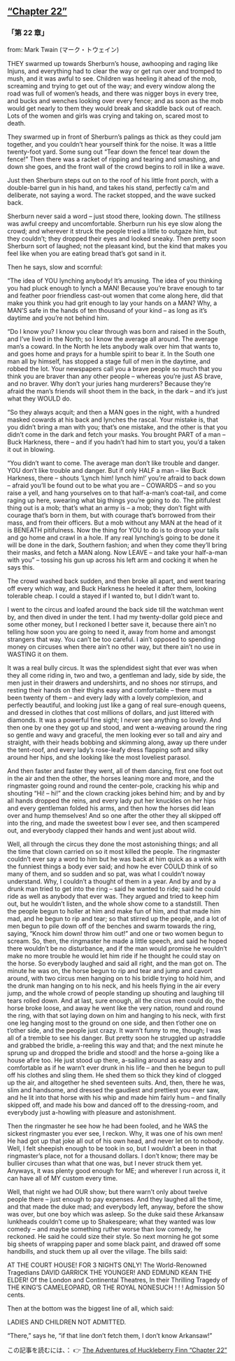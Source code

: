 ## [“Chapter 22”](https://www.beanreading.com/ja/article/788?source=github )   
 
 ###  「第 22 章」 

 from:  Mark Twain (マーク・トウェイン) 

 THEY swarmed up towards Sherburn’s house, awhooping and raging like Injuns, and everything had to clear the way or get run over and tromped to mush, and it was awful to see. Children was heeling it ahead of the mob, screaming and trying to get out of the way; and every window along the road was full of women’s heads, and there was nigger boys in every tree, and bucks and wenches looking over every fence; and as soon as the mob would get nearly to them they would break and skaddle back out of reach. Lots of the women and girls was crying and taking on, scared most to death.

They swarmed up in front of Sherburn’s palings as thick as they could jam together, and you couldn’t hear yourself think for the noise. It was a little twenty-foot yard. Some sung out “Tear down the fence! tear down the fence!” Then there was a racket of ripping and tearing and smashing, and down she goes, and the front wall of the crowd begins to roll in like a wave.

Just then Sherburn steps out on to the roof of his little front porch, with a double-barrel gun in his hand, and takes his stand, perfectly ca’m and deliberate, not saying a word. The racket stopped, and the wave sucked back.

Sherburn never said a word – just stood there, looking down. The stillness was awful creepy and uncomfortable. Sherburn run his eye slow along the crowd; and wherever it struck the people tried a little to outgaze him, but they couldn’t; they dropped their eyes and looked sneaky. Then pretty soon Sherburn sort of laughed; not the pleasant kind, but the kind that makes you feel like when you are eating bread that’s got sand in it.

Then he says, slow and scornful:

“The idea of YOU lynching anybody! It’s amusing. The idea of you thinking you had pluck enough to lynch a MAN! Because you’re brave enough to tar and feather poor friendless cast-out women that come along here, did that make you think you had grit enough to lay your hands on a MAN? Why, a MAN’S safe in the hands of ten thousand of your kind – as long as it’s daytime and you’re not behind him.

“Do I know you? I know you clear through was born and raised in the South, and I’ve lived in the North; so I know the average all around. The average man’s a coward. In the North he lets anybody walk over him that wants to, and goes home and prays for a humble spirit to bear it. In the South one man all by himself, has stopped a stage full of men in the daytime, and robbed the lot. Your newspapers call you a brave people so much that you think you are braver than any other people – whereas you’re just AS brave, and no braver. Why don’t your juries hang murderers? Because they’re afraid the man’s friends will shoot them in the back, in the dark – and it’s just what they WOULD do.

“So they always acquit; and then a MAN goes in the night, with a hundred masked cowards at his back and lynches the rascal. Your mistake is, that you didn’t bring a man with you; that’s one mistake, and the other is that you didn’t come in the dark and fetch your masks. You brought PART of a man – Buck Harkness, there – and if you hadn’t had him to start you, you’d a taken it out in blowing.

“You didn’t want to come. The average man don’t like trouble and danger. YOU don’t like trouble and danger. But if only HALF a man – like Buck Harkness, there – shouts ‘Lynch him! lynch him!’ you’re afraid to back down – afraid you’ll be found out to be what you are – COWARDS – and so you raise a yell, and hang yourselves on to that half-a-man’s coat-tail, and come raging up here, swearing what big things you’re going to do. The pitifulest thing out is a mob; that’s what an army is – a mob; they don’t fight with courage that’s born in them, but with courage that’s borrowed from their mass, and from their officers. But a mob without any MAN at the head of it is BENEATH pitifulness. Now the thing for YOU to do is to droop your tails and go home and crawl in a hole. If any real lynching’s going to be done it will be done in the dark, Southern fashion; and when they come they’ll bring their masks, and fetch a MAN along. Now LEAVE – and take your half-a-man with you” – tossing his gun up across his left arm and cocking it when he says this.

The crowd washed back sudden, and then broke all apart, and went tearing off every which way, and Buck Harkness he heeled it after them, looking tolerable cheap. I could a stayed if I wanted to, but I didn’t want to.

I went to the circus and loafed around the back side till the watchman went by, and then dived in under the tent. I had my twenty-dollar gold piece and some other money, but I reckoned I better save it, because there ain’t no telling how soon you are going to need it, away from home and amongst strangers that way. You can’t be too careful. I ain’t opposed to spending money on circuses when there ain’t no other way, but there ain’t no use in WASTING it on them.

It was a real bully circus. It was the splendidest sight that ever was when they all come riding in, two and two, a gentleman and lady, side by side, the men just in their drawers and undershirts, and no shoes nor stirrups, and resting their hands on their thighs easy and comfortable – there must a been twenty of them – and every lady with a lovely complexion, and perfectly beautiful, and looking just like a gang of real sure-enough queens, and dressed in clothes that cost millions of dollars, and just littered with diamonds. It was a powerful fine sight; I never see anything so lovely. And then one by one they got up and stood, and went a-weaving around the ring so gentle and wavy and graceful, the men looking ever so tall and airy and straight, with their heads bobbing and skimming along, away up there under the tent-roof, and every lady’s rose-leafy dress flapping soft and silky around her hips, and she looking like the most loveliest parasol.

And then faster and faster they went, all of them dancing, first one foot out in the air and then the other, the horses leaning more and more, and the ringmaster going round and round the center-pole, cracking his whip and shouting “Hi! – hi!” and the clown cracking jokes behind him; and by and by all hands dropped the reins, and every lady put her knuckles on her hips and every gentleman folded his arms, and then how the horses did lean over and hump themselves! And so one after the other they all skipped off into the ring, and made the sweetest bow I ever see, and then scampered out, and everybody clapped their hands and went just about wild.

Well, all through the circus they done the most astonishing things; and all the time that clown carried on so it most killed the people. The ringmaster couldn’t ever say a word to him but he was back at him quick as a wink with the funniest things a body ever said; and how he ever COULD think of so many of them, and so sudden and so pat, was what I couldn’t noway understand. Why, I couldn’t a thought of them in a year. And by and by a drunk man tried to get into the ring – said he wanted to ride; said he could ride as well as anybody that ever was. They argued and tried to keep him out, but he wouldn’t listen, and the whole show come to a standstill. Then the people begun to holler at him and make fun of him, and that made him mad, and he begun to rip and tear; so that stirred up the people, and a lot of men begun to pile down off of the benches and swarm towards the ring, saying, “Knock him down! throw him out!” and one or two women begun to scream. So, then, the ringmaster he made a little speech, and said he hoped there wouldn’t be no disturbance, and if the man would promise he wouldn’t make no more trouble he would let him ride if he thought he could stay on the horse. So everybody laughed and said all right, and the man got on. The minute he was on, the horse begun to rip and tear and jump and cavort around, with two circus men hanging on to his bridle trying to hold him, and the drunk man hanging on to his neck, and his heels flying in the air every jump, and the whole crowd of people standing up shouting and laughing till tears rolled down. And at last, sure enough, all the circus men could do, the horse broke loose, and away he went like the very nation, round and round the ring, with that sot laying down on him and hanging to his neck, with first one leg hanging most to the ground on one side, and then t’other one on t’other side, and the people just crazy. It warn’t funny to me, though; I was all of a tremble to see his danger. But pretty soon he struggled up astraddle and grabbed the bridle, a-reeling this way and that; and the next minute he sprung up and dropped the bridle and stood! and the horse a-going like a house afire too. He just stood up there, a-sailing around as easy and comfortable as if he warn’t ever drunk in his life – and then he begun to pull off his clothes and sling them. He shed them so thick they kind of clogged up the air, and altogether he shed seventeen suits. And, then, there he was, slim and handsome, and dressed the gaudiest and prettiest you ever saw, and he lit into that horse with his whip and made him fairly hum – and finally skipped off, and made his bow and danced off to the dressing-room, and everybody just a-howling with pleasure and astonishment.

Then the ringmaster he see how he had been fooled, and he WAS the sickest ringmaster you ever see, I reckon. Why, it was one of his own men! He had got up that joke all out of his own head, and never let on to nobody. Well, I felt sheepish enough to be took in so, but I wouldn’t a been in that ringmaster’s place, not for a thousand dollars. I don’t know; there may be bullier circuses than what that one was, but I never struck them yet. Anyways, it was plenty good enough for ME; and wherever I run across it, it can have all of MY custom every time.

Well, that night we had OUR show; but there warn’t only about twelve people there – just enough to pay expenses. And they laughed all the time, and that made the duke mad; and everybody left, anyway, before the show was over, but one boy which was asleep. So the duke said these Arkansaw lunkheads couldn’t come up to Shakespeare; what they wanted was low comedy – and maybe something ruther worse than low comedy, he reckoned. He said he could size their style. So next morning he got some big sheets of wrapping paper and some black paint, and drawed off some handbills, and stuck them up all over the village. The bills said:

AT THE COURT HOUSE!
 FOR 3 NIGHTS ONLY!
 The World-Renowned Tragedians
 DAVID GARRICK THE YOUNGER!
 AND
 EDMUND KEAN THE ELDER!
 Of the London and Continental
 Theatres,
 In their Thrilling Tragedy of
 THE KING’S CAMELEOPARD,
 OR
 THE ROYAL NONESUCH ! ! !
 Admission 50 cents.

Then at the bottom was the biggest line of all, which said:

LADIES AND CHILDREN NOT ADMITTED.

“There,” says he, “if that line don’t fetch them, I don’t know Arkansaw!”


この記事を読むには、：  👉    [The Adventures of Huckleberry Finn “Chapter 22”](https://www.beanreading.com/ja/article/788?source=github ) 
